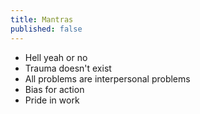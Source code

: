 ```yaml
---
title: Mantras
published: false
---
```


- Hell yeah or no
- Trauma doesn't exist
- All problems are interpersonal problems 
- Bias for action
- Pride in work